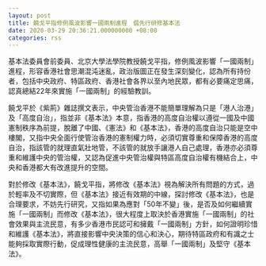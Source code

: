 ```yaml
---
layout: post
title: 饒戈平指修例風波影響一國兩制進程　倡先行研修基本法
date: 2020-03-29 20:36:21.000000000 +08:00
categories: rss
---
```


基本法委員會前委員、北京大學法學院教授饒戈平指，修例風波影響「一國兩制」進程，形容香港社會思潮混沌迷亂，政治版圖正在發生深刻變化，認為所有持份者，包括中央政府、特區政府、香港社會各界以至內地民眾，都有必要痛定思痛，認真總結22年來實施「一國兩制」的經驗教訓。

饒戈平於《紫荊》雜誌撰文表示，中央管治香港不能簡單理解為只是「港人治港」及「高度自治」，指並非《基本法》本意，指香港的高度自治權以遵從一國及中國憲制秩序為前提，脫離了中國、《憲法》和《基本法》，香港的高度自治只能是空中樓閣，又指中央全面行使管治香港的憲制權力時，必須切實尊重和保障香港的高度自治，指該管的就理直氣壯地管，不該管的就放手讓港人自己處理，香港亦必須尊重和維護中央的管治權，又認為促進中央管治權與特區高度自治權有機結合上，中央和香港都大有改進提升的空間。

對於修改《基本法》，饒戈平指，將修改《基本法》視為解決所有問題的方式，過於輕率及不切實際，但《基本法》接近有效期的中線，探討修改《基本法》，也是合理要求，不妨先行研究，又指如果為應對「50年不變」後，是否及如何繼續實施「一國兩制」而修改《基本法》，很大程度上取決於香港實施「一國兩制」的社會效果與主流民意，有多少香港市民認可和擁戴「一國兩制」方針，如何證明珍惜和維護《基本法》，將直接影響中央決策的信心和決心，期待特區政府和有識之士能夠採取實際行動，促成理性健康的主流民意，高舉「一國兩制」及堅守《基本法》。
